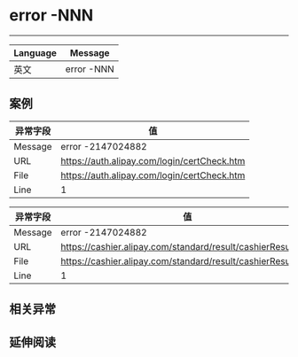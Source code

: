 
# error -NNN

----

| Language | Message    |
|----------|------------|
| 英文     | error -NNN |

## 案例

| 异常字段 | 值                                          |
|----------|---------------------------------------------|
| Message  | error -2147024882                           |
| URL      | https://auth.alipay.com/login/certCheck.htm |
| File     | https://auth.alipay.com/login/certCheck.htm |
| Line     | 1                                           |


| 异常字段 | 值                                                           |
|----------|--------------------------------------------------------------|
| Message  | error -2147024882                                            |
| URL      | https://cashier.alipay.com/standard/result/cashierResult.htm |
| File     | https://cashier.alipay.com/standard/result/cashierResult.htm |
| Line     | 1                                                            |

## 相关异常


## 延伸阅读
